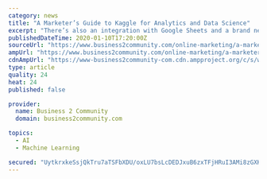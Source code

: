 ```yaml
---
category: news
title: "A Marketer’s Guide to Kaggle for Analytics and Data Science"
excerpt: "There’s also an integration with Google Sheets and a brand new one with Google AutoML (see the next section). I wouldn’t be surprised to see more integrations since Kaggle is now part of Google Cloud. 5. Machine learning with Kaggle: High-quality machine learning and AI with zero code. Integration with Google’s AutoML was announced in ..."
publishedDateTime: 2020-01-10T17:20:00Z
sourceUrl: "https://www.business2community.com/online-marketing/a-marketers-guide-to-kaggle-for-analytics-and-data-science-02274475"
ampUrl: "https://www.business2community.com/online-marketing/a-marketers-guide-to-kaggle-for-analytics-and-data-science-02274475/amp"
cdnAmpUrl: "https://www-business2community-com.cdn.ampproject.org/c/s/www.business2community.com/online-marketing/a-marketers-guide-to-kaggle-for-analytics-and-data-science-02274475/amp"
type: article
quality: 24
heat: 24
published: false

provider:
  name: Business 2 Community
  domain: business2community.com

topics:
  - AI
  - Machine Learning

secured: "UytkrxkeSsjQkTru7aTSFbXDU/oxLU7bsLcDEDJxuB6zxTFjHRuI3AMi8zGXKFkJoXsv6Yum5c82HThKAABrENU4EUrU2Q/SKZksVOIS1UOjK8oP/Kc8RrbaQwlWP/tRp/WSLSWPNgb9IXSJPYSngrdF+YHKcoCPk990Wjm1A0SigeVFLXIHtF2JrNPn58rb2dQ7uCP3ysb1yU6LAqlrGw2O9+fdzfCEwtkvg7eKbqSWYNnGF3fgQfRyYDSr3E8FmAG+NiY9zF6ocyEnPVLLodv+V4lSlK1KUveDZ+deHxtOSKySDwNLPMV66Gnz/HmMceVE65bboEFmzhfFyeJvLO4qEsmyCip5Wl1aYMbNFfLczX/fSIAthLZF1a4WR9BaN+yrqXvzy3fNtYjvgFECOB0D6k0vBeMSGLspF6NrotJmbgkOGXeqTn5eAqchpymmB5T1BWdPWLCsQ3x+JW6xDw==;UfrPm9Nx+8u4qtwYU/6aZw=="
---
```


